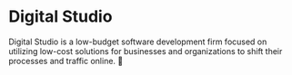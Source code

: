 # Digital Studio
Digital Studio is a low-budget software development firm focused on utilizing low-cost solutions for businesses and organizations to shift their processes and traffic online.  :rocket:
